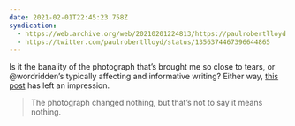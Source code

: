 ```yaml
---
date: 2021-02-01T22:45:23.758Z
syndication:
  - https://web.archive.org/web/20210201224813/https://paulrobertlloyd.com/notes/1612219523/
  - https://twitter.com/paulrobertlloyd/status/1356374467396644865
---
```

Is it the banality of the photograph that’s brought me so close to tears, or @wordridden’s typically affecting and informative writing? Either way, [this post](http://wordridden.com/post/958) has left an impression.

> The photograph changed nothing, but that’s not to say it means nothing.
